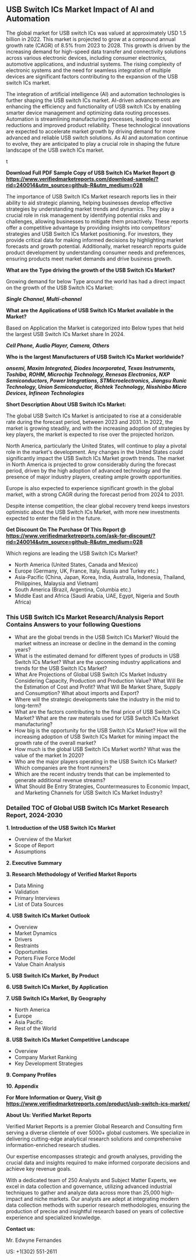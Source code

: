 <h2>USB Switch ICs Market Impact of AI and Automation</h2><p>The global market for USB switch ICs was valued at approximately USD 1.5 billion in 2022. This market is projected to grow at a compound annual growth rate (CAGR) of 8.5% from 2023 to 2028. This growth is driven by the increasing demand for high-speed data transfer and connectivity solutions across various electronic devices, including consumer electronics, automotive applications, and industrial systems. The rising complexity of electronic systems and the need for seamless integration of multiple devices are significant factors contributing to the expansion of the USB switch ICs market.</p><p>The integration of artificial intelligence (AI) and automation technologies is further shaping the USB switch ICs market. AI-driven advancements are enhancing the efficiency and functionality of USB switch ICs by enabling smarter device management and optimizing data routing processes. Automation is streamlining manufacturing processes, leading to cost reductions and improved product reliability. These technological innovations are expected to accelerate market growth by driving demand for more advanced and reliable USB switch solutions. As AI and automation continue to evolve, they are anticipated to play a crucial role in shaping the future landscape of the USB switch ICs market.</p>t</p><p id="" class=""><strong>Download Full PDF Sample Copy of USB Switch ICs Market Report @ <a href="https://www.verifiedmarketreports.com/download-sample/?rid=240014&utm_source=github-R&utm_medium=028" target="_blank">https://www.verifiedmarketreports.com/download-sample/?rid=240014&utm_source=github-R&utm_medium=028</a></strong></p><p>The importance of&nbsp;USB Switch ICs Market research reports lies in their ability to aid strategic planning, helping businesses develop effective strategies by understanding market trends and dynamics. They play a crucial role in risk management by identifying potential risks and challenges, allowing businesses to mitigate them proactively. These reports offer a competitive advantage by providing insights into competitors' strategies and USB Switch ICs Market positioning. For investors, they provide critical data for making informed decisions by highlighting market forecasts and growth potential. Additionally, market research reports guide product development by understanding consumer needs and preferences, ensuring products meet market demands and drive business growth.</p><p><strong>What are the&nbsp;Type driving the growth of the USB Switch ICs Market?</strong></p><p id="" class="">Growing demand for below Type around the world has had a direct impact on the growth of the USB Switch ICs Market:</p><em><strong>Single Channel, Multi-channel</strong></em></p><strong>What are the&nbsp;Applications&nbsp;of USB Switch ICs Market available in the Market?</strong></p><p id="" class="">Based on Application the Market is categorized into Below types that held the largest USB Switch ICs Market share In 2024.</p><em><strong>Cell Phone, Audio Player, Camera, Others</strong></em></p><strong>Who is the largest Manufacturers of USB Switch ICs Market worldwide?</strong></p><p><em><strong>onsemi, Maxim Integrated, Diodes Incorporated, Texas Instruments, Toshiba, ROHM, Microchip Technology, Renesas Electronics, NXP Semiconductors, Power Integrations, STMicroelectronics, Jiangsu Runic Technology, Union Semiconductor, Richtek Technology, Nisshinbo Micro Devices, Infineon Technologies</strong></em></p><p id="" class=""><strong>Short Description About USB Switch ICs Market:</strong></p><p>The global USB Switch ICs Market is anticipated to rise at a considerable rate during the forecast period, between 2023 and 2031. In 2022, the market is growing steadily, and with the increasing adoption of strategies by key players, the market is expected to rise over the projected horizon.</p><p>North America, particularly the United States, will continue to play a pivotal role in the market's development. Any changes in the United States could significantly impact the USB Switch ICs Market growth trends. The market in North America is projected to grow considerably during the forecast period, driven by the high adoption of advanced technology and the presence of major industry players, creating ample growth opportunities.</p><p>Europe is also expected to experience significant growth in the global market, with a strong CAGR during the forecast period from 2024 to 2031.</p><p>Despite intense competition, the clear global recovery trend keeps investors optimistic about the USB Switch ICs Market, with more new investments expected to enter the field in the future.</p><p id="" class=""><strong>Get Discount On The Purchase Of This Report @ <a href="https://www.verifiedmarketreports.com/ask-for-discount/?rid=240014&utm_source=github-R&utm_medium=028" target="_blank">https://www.verifiedmarketreports.com/ask-for-discount/?rid=240014&utm_source=github-R&utm_medium=028</a></strong></p>Which regions are leading the USB Switch ICs Market?</p><ul><li>North America (United States, Canada and Mexico)</li><li>Europe (Germany, UK, France, Italy, Russia and Turkey etc.)</li><li>Asia-Pacific (China, Japan, Korea, India, Australia, Indonesia, Thailand, Philippines, Malaysia and Vietnam)</li><li>South America (Brazil, Argentina, Columbia etc.)</li><li>Middle East and Africa (Saudi Arabia, UAE, Egypt, Nigeria and South Africa)</li></ul><h3 id="" class="">This USB Switch ICs Market Research/Analysis Report Contains Answers to your following Questions</h3><ul><li>What are the global trends in the USB Switch ICs Market? Would the market witness an increase or decline in the demand in the coming years?</li><li>What is the estimated demand for different types of products in USB Switch ICs Market? What are the upcoming industry applications and trends for the USB Switch ICs Market?</li><li>What Are Projections of Global USB Switch ICs Market Industry Considering Capacity, Production and Production Value? What Will Be the Estimation of Cost and Profit? What Will Be Market Share, Supply and Consumption? What about imports and Export?</li><li>Where will the strategic developments take the industry in the mid to long-term?</li><li>What are the factors contributing to the final price of USB Switch ICs Market? What are the raw materials used for USB Switch ICs Market manufacturing?</li><li>How big is the opportunity for the USB Switch ICs Market? How will the increasing adoption of USB Switch ICs Market for mining impact the growth rate of the overall market?</li><li>How much is the global USB Switch ICs Market worth? What was the value of the market In 2020?</li><li>Who are the major players operating in the USB Switch ICs Market? Which companies are the front runners?</li><li>Which are the recent industry trends that can be implemented to generate additional revenue streams?</li><li>What Should Be Entry Strategies, Countermeasures to Economic Impact, and Marketing Channels for USB Switch ICs Market Industry?</li></ul><h3 id="" class="">Detailed TOC of Global USB Switch ICs Market Research Report, 2024-2030</h3><p id="" class=""><strong>1. Introduction of the USB Switch ICs Market</strong></p><ul><li>Overview of the Market</li><li>Scope of Report</li><li>Assumptions</li></ul><p id="" class=""><strong>2. Executive Summary</strong></p><p id="" class=""><strong>3. Research Methodology of Verified Market Reports</strong></p><ul><li>Data Mining</li><li>Validation</li><li>Primary Interviews</li><li>List of Data Sources</li></ul><p id="" class=""><strong>4. USB Switch ICs Market Outlook</strong></p><ul><li>Overview</li><li>Market Dynamics</li><li>Drivers</li><li>Restraints</li><li>Opportunities</li><li>Porters Five Force Model</li><li>Value Chain Analysis</li></ul><p id="" class=""><strong>5. USB Switch ICs Market, By Product</strong></p><p id="" class=""><strong>6. USB Switch ICs Market, By Application</strong></p><p id="" class=""><strong>7. USB Switch ICs Market, By Geography</strong></p><ul><li>North America</li><li>Europe</li><li>Asia Pacific</li><li>Rest of the World</li></ul><p id="" class=""><strong>8. USB Switch ICs Market Competitive Landscape</strong></p><ul><li>Overview</li><li>Company Market Ranking</li><li>Key Development Strategies</li></ul><p id="" class=""><strong>9. Company Profiles</strong></p><p id="" class=""><strong>10. Appendix</strong></p><p id="" class=""><strong>For More Information or Query, Visit @ <a href="https://www.verifiedmarketreports.com/product/usb-switch-ics-market/" target="_blank">https://www.verifiedmarketreports.com/product/usb-switch-ics-market/</a></strong></p><p id="" class=""><strong>About Us: Verified Market Reports</strong></p><p id="" class="">Verified Market Reports is a premier Global Research and Consulting firm serving a diverse clientele of over 5000+ global customers. We specialize in delivering cutting-edge analytical research solutions and comprehensive information-enriched research studies.</p><p id="" class="">Our expertise encompasses strategic and growth analyses, providing the crucial data and insights required to make informed corporate decisions and achieve key revenue goals.</p><p id="" class="">With a dedicated team of 250 Analysts and Subject Matter Experts, we excel in data collection and governance, utilizing advanced industrial techniques to gather and analyze data across more than 25,000 high-impact and niche markets. Our analysts are adept at integrating modern data collection methods with superior research methodologies, ensuring the production of precise and insightful research based on years of collective experience and specialized knowledge.</p><p id="" class=""><strong>Contact us:</strong></p><p id="" class="">Mr. Edwyne Fernandes</p><p id="" class="">US: +1(302) 551-2611</p>